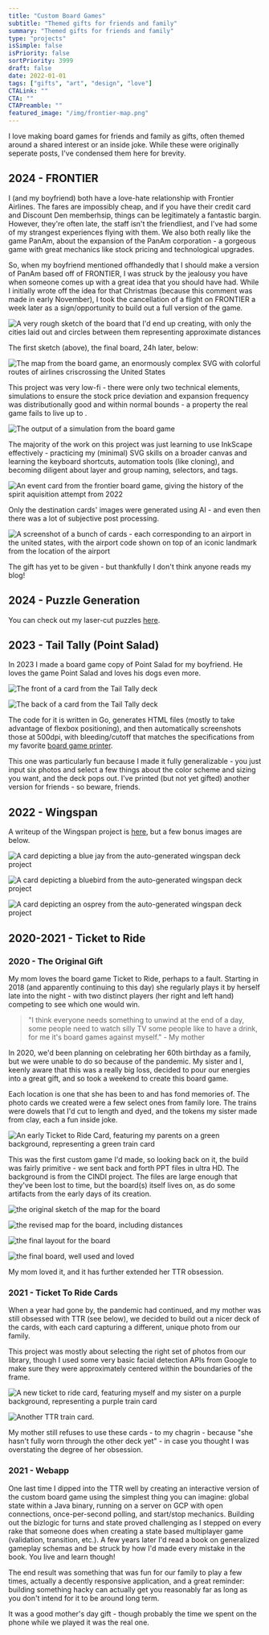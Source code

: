 ```yaml
---
title: "Custom Board Games"
subtitle: "Themed gifts for friends and family"
summary: "Themed gifts for friends and family"
type: "projects"
isSimple: false
isPriority: false 
sortPriority: 3999
draft: false
date: 2022-01-01
tags: ["gifts", "art", "design", "love"]
CTALink: ""
CTA: ""
CTAPreamble: ""
featured_image: "/img/frontier-map.png"
---
```


I love making board games for friends and family as gifts, often
themed around a shared interest or an inside joke. While these were
originally seperate posts, I've condensed them here for brevity.

## 2024 - FRONTIER

I (and my boyfriend) both have a love-hate relationship with
Frontier Airlines. The fares are impossibly cheap, and if you have their
credit card and Discount Den memberhsip, things can be legitimately a 
fantastic bargin. However, they're often late, the staff isn't the
friendliest, and I've had some of my strangest experiences flying with
them. We also both really like the game PanAm, about the expansion
of the PanAm corporation - a gorgeous game with great mechanics like stock
pricing and technological upgrades. 

So, when my boyfriend mentioned offhandedly that I should make a version of
PanAm based off of FRONTIER, I was struck by the jealousy you have
when someone comes up with a great idea that you should have had. While I 
initially wrote off the idea for that Christmas (because this comment was 
made in early November), I took the cancellation of a flight on FRONTIER a 
week later as a sign/opportunity to build out a full version of the game.

![A very rough sketch of the board that I'd end up creating, with only the cities laid out and circles between them representing approximate distances](/img/frontier-rough.png)

The first sketch (above), the final board, 24h later, below:

![The map from the board game, an enormously complex SVG with colorful routes of airlines criscrossing the United States](/img/frontier-map.png)

This project was very low-fi - there were only two technical elements,
simulations to ensure the stock price deviation and expansion frequency was
distributionally good and within normal bounds - a property the real game 
fails to live up to . 


![The output of a simulation from the board game](/img/frontier-simulation.png)

The majority of the work on this project was just learning to use InkScape 
effectively - practicing my (minimal) SVG skills on a broader canvas and
learning the keyboard shortcuts, automation tools (like cloning), and becoming
diligent about layer and group naming, selectors, and tags.

![An event card from the frontier board game, giving the history of the spirit aquisition attempt from 2022](/img/frontier-event.png)

Only the destination cards' images were generated using AI - and even then 
there was a lot of subjective post processing. 

![A screenshot of a bunch of cards - each corresponding to an airport in the united states, with the airport code shown on top of an iconic landmark from the location of the airport](/img/frontier-dest.png)

The gift has yet to be given - but thankfully I don't think anyone reads my blog!

## 2024 - Puzzle Generation

You can check out my laser-cut puzzles [here](/project/laser_puzzles).

## 2023 - Tail Tally (Point Salad)

In 2023 I made a board game copy of Point Salad for my boyfriend.
He loves the game Point Salad and loves his dogs even more.

![The front of a card from the Tail Tally deck](/img/tail-tally-1.png)

![The back of a card from the Tail Tally deck](/img/tail-tally-2.png)

The code for it is written in Go,
generates HTML files (mostly to take advantage of flexbox positioning),
and then automatically screenshots those at 500dpi, with bleeding/cutoff
that matches the specifications from my favorite [board game printer](https://www.makeplayingcards.com/).

This one
was particularly fun because I made it fully generalizable - you just
input six photos and select a few things about the color scheme and sizing you
want, and the deck pops out. I've printed (but not yet gifted) another version
for friends - so beware, friends.

## 2022 - Wingspan

A writeup of the Wingspan project is [here](/project/wingspan/), but a few bonus images are below.

![A card depicting a blue jay from the auto-generated wingspan deck project](/img/wingspan-jay.png)

![A card depicting a bluebird from the auto-generated wingspan deck project](/img/wingspan-bluebird.png)

![A card depicting an osprey from the auto-generated wingspan deck project](/img/wingspan-osprey.png)

## 2020-2021 - Ticket to Ride

### 2020 - The Original Gift 

My mom loves the board game Ticket to Ride, perhaps to a fault.
Starting in 2018 (and apparently continuing to this day) she regularly plays it by
herself late into the night - with two distinct players (her right and
left hand) competing to see which one would win. 

> "I think everyone needs something to unwind at the end of a day, some people need to watch silly TV some people like to have a drink, for me it's board games against myself." - My mother

In 2020, we'd been planning on celebrating her 60th birthday as a family,
but we were unable to do so because of the pandemic. My sister and I, keenly
aware that this was a really big loss, decided to pour our energies into 
a great gift, and so took a weekend to create this board game. 

Each location is one that she has been to and has fond memories of. The photo
cards we created were a few select ones from family lore. The trains were 
dowels that I'd cut to length and dyed, and the tokens my sister made from
clay, each a fun inside joke.

![An early Ticket to Ride Card, featuring my parents on a green background, representing a green train card](/img/ttr-card1.png)

This was the first custom game I'd made, so looking back on it, the build
was fairly primitive - we sent back and forth PPT files in ultra HD.
The background is from the CINDI project. The files
are large enough that they've been lost to time, but the board(s) itself 
lives on, as do some artifacts from the early days of its creation.

![the original sketch of the map for the board](/img/ttr-map-1.png)

![the revised map for the board, including distances](/img/ttr-map-2.png)

![the final layout for the board](/img/ttr-map-3.png)

![the final board, well used and loved](/img/ttr-map-final.jpg)

My mom loved it, and it has further extended her TTR obsession.

### 2021 - Ticket To Ride Cards

When a year had gone by, the pandemic had continued, and my mother was still
obsessed with TTR (see below), we decided to build out a nicer deck of the
cards, with each card capturing a different, unique photo from our family.

This project was mostly about selecting the right set of photos from our
library, though I used some very basic facial detection APIs from Google to
make sure they were approximately centered within the boundaries of the frame.

![A new ticket to ride card, featuring myself and my sister on a purple background, representing a purple train card](/img/ttr-card2.png)

![Another TTR train card.](/img/ttr-card3.png)

My mother still refuses to use these cards - to my chagrin - because "she hasn't fully worn through the other deck yet" - in case you thought I was overstating the degree of her obsession.

### 2021 - Webapp 

One last time I dipped into the TTR well by creating an interactive version of the
custom board game using the simplest thing you can imagine: global 
state within a Java binary, running on a server on GCP with open connections,
once-per-second polling, and start/stop mechanics. Building out the bizlogic for 
turns and state proved challenging as I stepped on every rake that someone does
when creating a state based multiplayer game (validation, transition, etc.). A few
years later I'd read a book on generalized gameplay schemas and be struck by how
I'd made every mistake in the book. You live and learn though!

The end result was something that was fun for our family to play a few times, 
actually a decently responsive application, and a great reminder: building 
something hacky can actually get you reasonably far as long as you don't intend
for it to be around long term.

It was a good mother's day gift - though probably the time we spent on the phone while
we played it was the real one.

